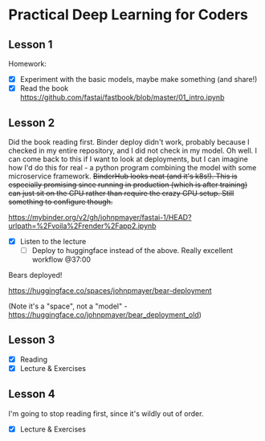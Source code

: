 
# Practical Deep Learning for Coders

## Lesson 1

Homework:

- [x] Experiment with the basic models, maybe make something (and share!)
- [x] Read the book <https://github.com/fastai/fastbook/blob/master/01_intro.ipynb>

## Lesson 2

Did the book reading first. Binder deploy didn't work, probably because I checked
in my entire repository, and I did not check in my model. Oh well. I can come
back to this if I want to look at deployments, but I can imagine how I'd do
this for real - a python program combining the model with some microservice
framework. ~~BinderHub looks neat (and it's k8s!). This is especially promising
since running in production (which is after training) can just sit on the CPU
rather than require the crazy GPU setup. Still something to configure though.~~

<https://mybinder.org/v2/gh/johnpmayer/fastai-1/HEAD?urlpath=%2Fvoila%2Frender%2Fapp2.ipynb>

- [x] Listen to the lecture
  - [ ] Deploy to huggingface instead of the above. Really excellent workflow @37:00

Bears deployed!

<https://huggingface.co/spaces/johnpmayer/bear-deployment>

(Note it's a "space", not a "model" - <https://huggingface.co/johnpmayer/bear_deployment_old>)

## Lesson 3

- [x] Reading
- [x] Lecture & Exercises

## Lesson 4

I'm going to stop reading first, since it's wildly out of order.

- [x] Lecture & Exercises
